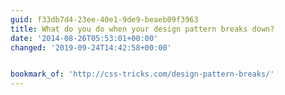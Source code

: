 ```yaml
---
guid: f33db7d4-23ee-40e1-9de9-beaeb09f3963
title: What do you do when your design pattern breaks down?
date: '2014-08-26T05:53:01+00:00'
changed: '2019-09-24T14:42:58+00:00'


bookmark_of: 'http://css-tricks.com/design-pattern-breaks/'
---
```




